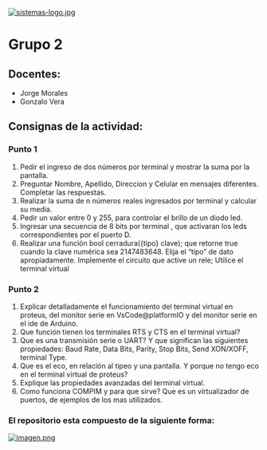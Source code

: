 [![sistemas-logo.jpg](https://i.postimg.cc/wMqf142p/sistemas-logo.jpg)](https://postimg.cc/qhFXYLWb)

# Grupo 2



## Docentes:

- Jorge Morales
- Gonzalo Vera

## Consignas de la actividad:
### Punto 1
1) Pedir el ingreso de dos números por terminal y mostrar la suma por la pantalla.
2) Preguntar Nombre, Apellido, Direccion y Celular en mensajes diferentes.
Completar las respuestas.
3) Realizar la suma de n números reales ingresados por terminal y calcular su
media.
4) Pedir un valor entre 0 y 255, para controlar el brillo de un diodo led.
5) Ingresar una secuencia de 8 bits por terminal , que activaran los leds
correspondientes por el puerto D.
6) Realizar una función bool cerradura({tipo} clave); que retorne true cuando la clave
numérica sea 2147483648. Elija el “tipo” de dato apropiadamente. Implemente el
circuito que active un rele; Utilice el terminal virtual

### Punto 2
1) Explicar detalladamente el funcionamiento del terminal virtual en proteus, del
monitor serie en VsCode@platformIO y del monitor serie en el ide de Arduino.
2) Que función tienen los terminales RTS y CTS en el terminal virtual?
3) Que es una transmisión serie o UART? Y que significan las siguientes
propiedades: Baud Rate, Data Bits, Parity, Stop Bits, Send XON/XOFF, terminal
Type.
4) Que es el eco, en relación al tipeo y una pantalla. Y porque no tengo eco en el
terminal virtual de proteus?
5) Explique las propiedades avanzadas del terminal virtual.
6) Como funciona COMPIM y para que sirve? Que es un virtualizador de puertos,
de ejemplos de los mas utilizados.

### El repositorio esta compuesto de la siguiente forma:
[![imagen.png](https://i.postimg.cc/L5yJShhp/imagen.png)](https://postimg.cc/jn7xQxzg)





